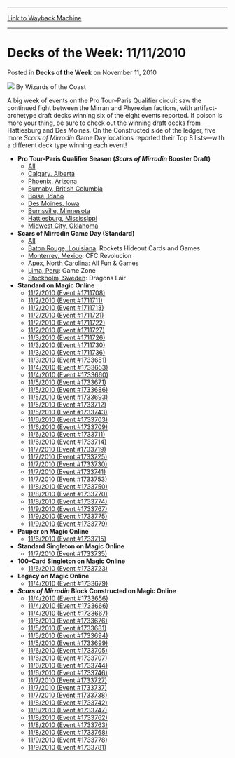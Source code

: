 
---
[Link to Wayback Machine](https://web.archive.org/web/20220129003259/https://magic.wizards.com/en/articles/archive/decks-week-11112010-2010-11-11)

[_metadata_:author]:- "Wizards of the Coast"
[_metadata_:description]:- "A big week of events on the Pro Tour–Paris Qualifier circuit saw the continued fight between the Mirran and Phyrexian factions, with artifact-archetype draft decks winning six of the eight events reported. If poison is more your thing, be sure to check out the winning draft decks from Hattiesburg and Des Moines. On the Constructed side of the ledger, five more Scars of"
[_metadata_:generator]:- "Drupal 7 (http://drupal.org)"
[_metadata_:node]:- "601576"
[_metadata_:publish_date]:- "2010-11-11"
[_metadata_:source]:- "div-main-content"
[_metadata_:title]:- "Decks of the Week: 11/11/2010"
[_metadata_:wayback_capture_timestamp]:- "2022-01-29 00:32:59"
[_metadata_:wayback_raw_url]:- "https://web.archive.org/web/20220129003259id_/https://magic.wizards.com/en/articles/archive/decks-week-11112010-2010-11-11"
[_metadata_:wayback_url]:- "https://magic.wizards.com/en/articles/archive/decks-week-11112010-2010-11-11"
---


Decks of the Week: 11/11/2010
=============================



 Posted in **Decks of the Week**
 on November 11, 2010 






![](https://media.magic.wizards.com/styles/auth_small/public/images/person/wizards_author.jpg)
By Wizards of the Coast












A big week of events on the Pro Tour–Paris Qualifier circuit saw the continued fight between the Mirran and Phyrexian factions, with artifact-archetype draft decks winning six of the eight events reported. If poison is more your thing, be sure to check out the winning draft decks from Hattiesburg and Des Moines. On the Constructed side of the ledger, five more *Scars of Mirrodin* Game Day locations reported their Top 8 lists—with a different deck type winning each event!


* **Pro Tour-Paris Qualifier Season (*Scars of Mirrodin* Booster Draft)**
	+ [All](/en/events/coverage/pro-tour%E2%80%93paris-qualifier-season-top-8-booster-draft-deck-lists)
	+ [Calgary, Alberta](/en/articles/archive/event-coverage/pro-tour%E2%80%93paris-qualifier-season-top-8-booster-draft-deck-lists-20-20)
	+ [Phoenix, Arizona](/en/articles/archive/event-coverage/pro-tour%E2%80%93paris-qualifier-season-top-8-booster-draft-deck-lists-20-25)
	+ [Burnaby, British Columbia](/en/articles/archive/event-coverage/pro-tour%E2%80%93paris-qualifier-season-top-8-booster-draft-deck-lists-20-18)
	+ [Boise, Idaho](/en/articles/archive/event-coverage/pro-tour%E2%80%93paris-qualifier-season-top-8-booster-draft-deck-lists-20-17)
	+ [Des Moines, Iowa](/en/articles/archive/event-coverage/pro-tour%E2%80%93paris-qualifier-season-top-8-booster-draft-deck-lists-20-21)
	+ [Burnsville, Minnesota](/en/articles/archive/event-coverage/pro-tour%E2%80%93paris-qualifier-season-top-8-booster-draft-deck-lists-20-19)
	+ [Hattiesburg, Mississippi](/en/articles/archive/event-coverage/pro-tour%E2%80%93paris-qualifier-season-top-8-booster-draft-deck-lists-20-22)
	+ [Midwest City, Oklahoma](/en/articles/archive/event-coverage/pro-tour%E2%80%93paris-qualifier-season-top-8-booster-draft-deck-lists-20-24)
* **Scars of Mirrodin Game Day (Standard)**
	+ [All](/en/events/coverage/scars-mirrodin-game-day-deck-lists)
	+ [Baton Rouge, Louisiana](/en/articles/archive/event-coverage/scars-mirrodin-game-day-rockets-hideout-cards-and-games-baton-rouge): Rockets Hideout Cards and Games
	+ [Monterrey, Mexico](/en/articles/archive/event-coverage/scars-mirrodin-game-day-cfc-revolucion-monterrey-mexico-2010-11-10): CFC Revolucion
	+ [Apex, North Carolina](/en/articles/archive/event-coverage/scars-mirrodin-game-day-all-fun-games-apex-north-carolina-2010-11-10): All Fun & Games
	+ [Lima, Peru](/en/articles/archive/event-coverage/scars-mirrodin-game-day-game-zone-lima-peru-2010-11-10): Game Zone
	+ [Stockholm, Sweden](/en/articles/archive/event-coverage/scars-mirrodin-game-day-dragons-lair-stockholm-sweden-2010-11-10): Dragons Lair
* **Standard on Magic Online**
	+ [11/2/2010 (Event #1711708)](http://archive.wizards.com/Magic/Digital/MagicOnlineTourn.aspx?x=mtg/digital/magiconline/tourn/1711708)
	+ [11/2/2010 (Event #1711711)](http://archive.wizards.com/Magic/Digital/MagicOnlineTourn.aspx?x=mtg/digital/magiconline/tourn/1711711)
	+ [11/2/2010 (Event #1711713)](http://archive.wizards.com/Magic/Digital/MagicOnlineTourn.aspx?x=mtg/digital/magiconline/tourn/1711713)
	+ [11/2/2010 (Event #1711721)](http://archive.wizards.com/Magic/Digital/MagicOnlineTourn.aspx?x=mtg/digital/magiconline/tourn/1711721)
	+ [11/2/2010 (Event #1711722)](http://archive.wizards.com/Magic/Digital/MagicOnlineTourn.aspx?x=mtg/digital/magiconline/tourn/1711722)
	+ [11/2/2010 (Event #1711727)](http://archive.wizards.com/Magic/Digital/MagicOnlineTourn.aspx?x=mtg/digital/magiconline/tourn/1711727)
	+ [11/3/2010 (Event #1711726)](http://archive.wizards.com/Magic/Digital/MagicOnlineTourn.aspx?x=mtg/digital/magiconline/tourn/1711726)
	+ [11/3/2010 (Event #1711730)](http://archive.wizards.com/Magic/Digital/MagicOnlineTourn.aspx?x=mtg/digital/magiconline/tourn/1711730)
	+ [11/3/2010 (Event #1711736)](http://archive.wizards.com/Magic/Digital/MagicOnlineTourn.aspx?x=mtg/digital/magiconline/tourn/1711736)
	+ [11/3/2010 (Event #1733651)](http://archive.wizards.com/Magic/Digital/MagicOnlineTourn.aspx?x=mtg/digital/magiconline/tourn/1733651)
	+ [11/4/2010 (Event #1733653)](http://archive.wizards.com/Magic/Digital/MagicOnlineTourn.aspx?x=mtg/digital/magiconline/tourn/1733653)
	+ [11/4/2010 (Event #1733660)](http://archive.wizards.com/Magic/Digital/MagicOnlineTourn.aspx?x=mtg/digital/magiconline/tourn/1733660)
	+ [11/5/2010 (Event #1733671)](http://archive.wizards.com/Magic/Digital/MagicOnlineTourn.aspx?x=mtg/digital/magiconline/tourn/1733671)
	+ [11/5/2010 (Event #1733686)](http://archive.wizards.com/Magic/Digital/MagicOnlineTourn.aspx?x=mtg/digital/magiconline/tourn/1733686)
	+ [11/5/2010 (Event #1733693)](http://archive.wizards.com/Magic/Digital/MagicOnlineTourn.aspx?x=mtg/digital/magiconline/tourn/1733693)
	+ [11/5/2010 (Event #1733712)](http://archive.wizards.com/Magic/Digital/MagicOnlineTourn.aspx?x=mtg/digital/magiconline/tourn/1733712)
	+ [11/5/2010 (Event #1733743)](http://archive.wizards.com/Magic/Digital/MagicOnlineTourn.aspx?x=mtg/digital/magiconline/tourn/1733743)
	+ [11/6/2010 (Event #1733703)](http://archive.wizards.com/Magic/Digital/MagicOnlineTourn.aspx?x=mtg/digital/magiconline/tourn/1733703)
	+ [11/6/2010 (Event #1733709)](http://archive.wizards.com/Magic/Digital/MagicOnlineTourn.aspx?x=mtg/digital/magiconline/tourn/1733709)
	+ [11/6/2010 (Event #1733711)](http://archive.wizards.com/Magic/Digital/MagicOnlineTourn.aspx?x=mtg/digital/magiconline/tourn/1733711)
	+ [11/6/2010 (Event #1733714)](http://archive.wizards.com/Magic/Digital/MagicOnlineTourn.aspx?x=mtg/digital/magiconline/tourn/1733714)
	+ [11/7/2010 (Event #1733719)](http://archive.wizards.com/Magic/Digital/MagicOnlineTourn.aspx?x=mtg/digital/magiconline/tourn/1733719)
	+ [11/7/2010 (Event #1733725)](http://archive.wizards.com/Magic/Digital/MagicOnlineTourn.aspx?x=mtg/digital/magiconline/tourn/1733725)
	+ [11/7/2010 (Event #1733730)](http://archive.wizards.com/Magic/Digital/MagicOnlineTourn.aspx?x=mtg/digital/magiconline/tourn/1733730)
	+ [11/7/2010 (Event #1733741)](http://archive.wizards.com/Magic/Digital/MagicOnlineTourn.aspx?x=mtg/digital/magiconline/tourn/1733741)
	+ [11/7/2010 (Event #1733753)](http://archive.wizards.com/Magic/Digital/MagicOnlineTourn.aspx?x=mtg/digital/magiconline/tourn/1733753)
	+ [11/8/2010 (Event #1733750)](http://archive.wizards.com/Magic/Digital/MagicOnlineTourn.aspx?x=mtg/digital/magiconline/tourn/1733750)
	+ [11/8/2010 (Event #1733770)](http://archive.wizards.com/Magic/Digital/MagicOnlineTourn.aspx?x=mtg/digital/magiconline/tourn/1733770)
	+ [11/8/2010 (Event #1733774)](http://archive.wizards.com/Magic/Digital/MagicOnlineTourn.aspx?x=mtg/digital/magiconline/tourn/1733774)
	+ [11/9/2010 (Event #1733767)](http://archive.wizards.com/Magic/Digital/MagicOnlineTourn.aspx?x=mtg/digital/magiconline/tourn/1733767)
	+ [11/9/2010 (Event #1733775)](http://archive.wizards.com/Magic/Digital/MagicOnlineTourn.aspx?x=mtg/digital/magiconline/tourn/1733775)
	+ [11/9/2010 (Event #1733779)](http://archive.wizards.com/Magic/Digital/MagicOnlineTourn.aspx?x=mtg/digital/magiconline/tourn/1733779)
* **Pauper on Magic Online**
	+ [11/6/2010 (Event #1733715)](http://archive.wizards.com/Magic/Digital/MagicOnlineTourn.aspx?x=mtg/digital/magiconline/tourn/1733715)
* **Standard Singleton on Magic Online**
	+ [11/7/2010 (Event #1733735)](http://archive.wizards.com/Magic/Digital/MagicOnlineTourn.aspx?x=mtg/digital/magiconline/tourn/1733735)
* **100-Card Singleton on Magic Online**
	+ [11/6/2010 (Event #1733723)](http://archive.wizards.com/Magic/Digital/MagicOnlineTourn.aspx?x=mtg/digital/magiconline/tourn/1733723)
* **Legacy on Magic Online**
	+ [11/4/2010 (Event #1733679)](http://archive.wizards.com/Magic/Digital/MagicOnlineTourn.aspx?x=mtg/digital/magiconline/tourn/1733679)
* ***Scars of Mirrodin* Block Constructed on Magic Online**
	+ [11/4/2010 (Event #1733656)](http://archive.wizards.com/Magic/Digital/MagicOnlineTourn.aspx?x=mtg/digital/magiconline/tourn/1733656)
	+ [11/4/2010 (Event #1733666)](http://archive.wizards.com/Magic/Digital/MagicOnlineTourn.aspx?x=mtg/digital/magiconline/tourn/1733666)
	+ [11/4/2010 (Event #1733667)](http://archive.wizards.com/Magic/Digital/MagicOnlineTourn.aspx?x=mtg/digital/magiconline/tourn/1733667)
	+ [11/5/2010 (Event #1733676)](http://archive.wizards.com/Magic/Digital/MagicOnlineTourn.aspx?x=mtg/digital/magiconline/tourn/1733676)
	+ [11/5/2010 (Event #1733681)](http://archive.wizards.com/Magic/Digital/MagicOnlineTourn.aspx?x=mtg/digital/magiconline/tourn/1733681)
	+ [11/5/2010 (Event #1733694)](http://archive.wizards.com/Magic/Digital/MagicOnlineTourn.aspx?x=mtg/digital/magiconline/tourn/1733694)
	+ [11/5/2010 (Event #1733699)](http://archive.wizards.com/Magic/Digital/MagicOnlineTourn.aspx?x=mtg/digital/magiconline/tourn/1733699)
	+ [11/6/2010 (Event #1733705)](http://archive.wizards.com/Magic/Digital/MagicOnlineTourn.aspx?x=mtg/digital/magiconline/tourn/1733705)
	+ [11/6/2010 (Event #1733707)](http://archive.wizards.com/Magic/Digital/MagicOnlineTourn.aspx?x=mtg/digital/magiconline/tourn/1733707)
	+ [11/6/2010 (Event #1733744)](http://archive.wizards.com/Magic/Digital/MagicOnlineTourn.aspx?x=mtg/digital/magiconline/tourn/1733744)
	+ [11/6/2010 (Event #1733746)](http://archive.wizards.com/Magic/Digital/MagicOnlineTourn.aspx?x=mtg/digital/magiconline/tourn/1733746)
	+ [11/7/2010 (Event #1733727)](http://archive.wizards.com/Magic/Digital/MagicOnlineTourn.aspx?x=mtg/digital/magiconline/tourn/1733727)
	+ [11/7/2010 (Event #1733737)](http://archive.wizards.com/Magic/Digital/MagicOnlineTourn.aspx?x=mtg/digital/magiconline/tourn/1733737)
	+ [11/7/2010 (Event #1733738)](http://archive.wizards.com/Magic/Digital/MagicOnlineTourn.aspx?x=mtg/digital/magiconline/tourn/1733738)
	+ [11/8/2010 (Event #1733742)](http://archive.wizards.com/Magic/Digital/MagicOnlineTourn.aspx?x=mtg/digital/magiconline/tourn/1733742)
	+ [11/8/2010 (Event #1733747)](http://archive.wizards.com/Magic/Digital/MagicOnlineTourn.aspx?x=mtg/digital/magiconline/tourn/1733747)
	+ [11/8/2010 (Event #1733762)](http://archive.wizards.com/Magic/Digital/MagicOnlineTourn.aspx?x=mtg/digital/magiconline/tourn/1733762)
	+ [11/8/2010 (Event #1733763)](http://archive.wizards.com/Magic/Digital/MagicOnlineTourn.aspx?x=mtg/digital/magiconline/tourn/1733763)
	+ [11/8/2010 (Event #1733768)](http://archive.wizards.com/Magic/Digital/MagicOnlineTourn.aspx?x=mtg/digital/magiconline/tourn/1733768)
	+ [11/9/2010 (Event #1733778)](http://archive.wizards.com/Magic/Digital/MagicOnlineTourn.aspx?x=mtg/digital/magiconline/tourn/1733778)
	+ [11/9/2010 (Event #1733781)](http://archive.wizards.com/Magic/Digital/MagicOnlineTourn.aspx?x=mtg/digital/magiconline/tourn/1733781)






